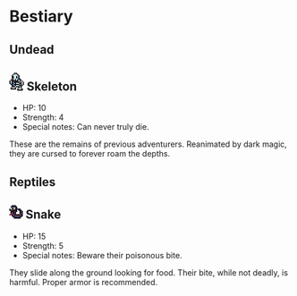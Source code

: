 Bestiary
====
Undead
---
![Skeleton](Skeleton.png)
Skeleton
---
* HP: 10
* Strength: 4
* Special notes: Can never truly die.

These are the remains of previous adventurers. Reanimated by dark magic, they are cursed to forever roam the depths.

Reptiles
---
![Snake](Snake.png)
Snake
---
* HP: 15
* Strength: 5
* Special notes: Beware their poisonous bite.

They slide along the ground looking for food. Their bite, while not deadly, is harmful. Proper armor is recommended.
